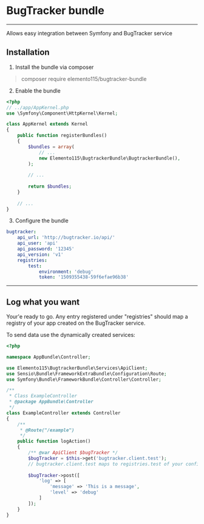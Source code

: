 BugTracker bundle
===============
----------

Allows easy integration between Symfony and BugTracker service


Installation
---------------
1. Install the bundle via composer
> composer require elemento115/bugtracker-bundle

2. Enable the bundle
```php
<?php
// ../app/AppKernel.php
use \Symfony\Component\HttpKernel\Kernel;

class AppKernel extends Kernel
{
    public function registerBundles()
    {
    	$bundles = array(
    	    // ...
    		new Elemento115\BugtrackerBundle\BugtrackerBundle(),
        );
    
    	// ...
    
    	return $bundles;
    }
    
    // ...
}

```

3. Configure the bundle
```yaml
bugtracker:
    api_url: 'http://bugtracker.io/api/'
    api_user: 'api'
    api_password: '12345'
    api_version: 'v1'
    registries:
        test:
            environment: 'debug'
            token: '1509355438-59f6efae96b38'
```

----

Log what you want
---------------------------
Your'e ready to go. Any entry registered under "registries" should map a registry of your app created on the BugTracker service.

To send data use the dynamically created services:
```php
<?php

namespace AppBundle\Controller;

use Elemento115\BugtrackerBundle\Services\ApiClient;
use Sensio\Bundle\FrameworkExtraBundle\Configuration\Route;
use Symfony\Bundle\FrameworkBundle\Controller\Controller;

/**
 * Class ExampleController
 * @package AppBundle\Controller
 */
class ExampleController extends Controller
{
    /**
     * @Route("/example")
     */
    public function logAction()
    {
        /** @var ApiClient $bugTracker */
        $bugTracker = $this->get('bugtracker.client.test'); 
        // bugtracker.client.test maps to registries.test of your config.yml
        
        $bugTracker->post([
            'log' => [
                'message' => 'This is a message',
                'level' => 'debug'
            ]
        ]);
    }
}
```